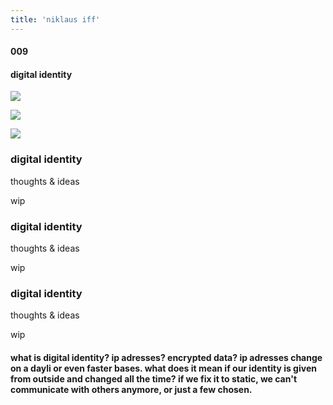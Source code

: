 ```yaml
---
title: 'niklaus iff'
---
```

<!-- number//title -->
<div class="work-col1">

#### 009

#### digital identity

</div>

<!-- images -->
<div class="work-col2-3">
<div class="work-col2">

![](/images/digii01.jpg)

![](/images/digii02.jpg)

![](/images/digii03.jpg)

</div>

<!-- image info -->
<!-- if video double div -->
<div class="work-col3">
<div>

### digital identity

thoughts & ideas

wip

</div>
<div>

### digital identity

thoughts & ideas

wip

</div>
<div>

### digital identity

thoughts & ideas

wip

</div>
</div>
</div>

<!-- links -->
<div class="work-col4">

<!-- <a class="work-links" href="https://doc.niklausiff.ch/" target="_blank">doc</a> -->

<!-- <a class="work-links" href="https://github.com/nikischwdrtr/noindex" target="_blank">github</a> -->

</div>

<!-- text -->

#### what is digital identity? ip adresses? encrypted data? ip adresses change on a dayli or even faster bases. what does it mean if our identity is given from outside and changed all the time? if we fix it to static, we can't communicate with others anymore, or just a few chosen.